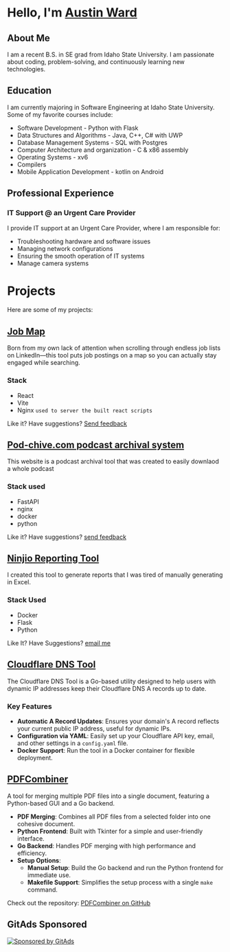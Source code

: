 

# Hello, I'm [Austin Ward](https://austinward.dev)

## About Me
I am a recent B.S. in SE grad from Idaho State University. I am passionate about coding, problem-solving, and continuously learning new technologies.

## Education
I am currently majoring in Software Engineering at Idaho State University. Some of my favorite courses include:
- Software Development - Python with Flask 
- Data Structures and Algorithms - Java, C++, C# with UWP
- Database Management Systems - SQL with Postgres
- Computer Architecture and organization - C & x86 assembly
- Operating Systems - xv6
- Compilers
- Mobile Application Development - kotlin on Android

## Professional Experience
### IT Support @ an Urgent Care Provider
I provide IT support at an Urgent Care Provider, where I am responsible for:
- Troubleshooting hardware and software issues
- Managing network configurations
- Ensuring the smooth operation of IT systems
- Manage camera systems 

# Projects
Here are some of my projects:

## [Job Map](https://jobmap.geospatial.social) 
Born from my own lack of attention when scrolling through endless job lists on LinkedIn—this tool puts job postings on a map so you can actually stay engaged while searching.

### Stack
- React
- Vite
- Nginx `used to server the built react scripts`

Like it? Have suggestions? [Send feedback](mailto:austin@pod-chive.com)

## [Pod-chive.com podcast archival system](https://pod-chive.com)

This website is a podcast archival tool that was created to easily downlaod a whole podcast 

### Stack used

- FastAPI
- nginx
- docker
- python

Like it? Have suggestions? [send feedback](mailto:austin@pod-chive.com)

## [Ninjio Reporting Tool](https://ninjio.reports.scriptsandcrap.us/)

I created this tool to generate reports that I was tired of manually generating in Excel. 

### Stack Used

- Docker
- Flask
- Python

Like It? Have Suggestions? [email me](mailto:austin@scriptsandcrap.us)

## [Cloudflare DNS Tool](https://github.com/ausward/Cloudflare_DNS_Tool)

The Cloudflare DNS Tool is a Go-based utility designed to help users with dynamic IP addresses keep their Cloudflare DNS A records up to date.

### Key Features

- **Automatic A Record Updates**: Ensures your domain's A record reflects your current public IP address, useful for dynamic IPs.
- **Configuration via YAML**: Easily set up your Cloudflare API key, email, and other settings in a `config.yaml` file.
- **Docker Support**: Run the tool in a Docker container for flexible deployment.

## [PDFCombiner](https://github.com/ausward/PDFCombiner)
A tool for merging multiple PDF files into a single document, featuring a Python-based GUI and a Go backend.

- **PDF Merging**: Combines all PDF files from a selected folder into one cohesive document.
- **Python Frontend**: Built with Tkinter for a simple and user-friendly interface.
- **Go Backend**: Handles PDF merging with high performance and efficiency.
- **Setup Options**: 
  - **Manual Setup**: Build the Go backend and run the Python frontend for immediate use.
  - **Makefile Support**: Simplifies the setup process with a single `make` command.

Check out the repository: [PDFCombiner on GitHub](https://github.com/ausward/PDFCombiner)

## GitAds Sponsored
[![Sponsored by GitAds](https://gitads.dev/v1/ad-serve?source=ausward/ausward@github)](https://gitads.dev/v1/ad-track?source=ausward/ausward@github)






